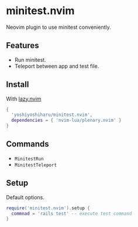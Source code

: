 # minitest.nvim
Neovim plugin to use minitest conveniently.

## Features
- Run minitest.
- Teleport between app and test file.

## Install
With [lazy.nvim](https://github.com/folke/lazy.nvim)
```lua
{
  'yoshiyoshiharu/minitest.nvim',
  dependencies = { 'nvim-lua/plenary.nvim' }
}
```

## Commands
- `MinitestRun`
- `MinitestTeleport`

## Setup
Default options.
```lua
require('minitest.nvim').setup {
  commnad = 'rails test' -- execute test command
}
```
